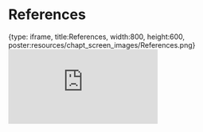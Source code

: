 # References
 
{type: iframe, title:References, width:800, height:600, poster:resources/chapt_screen_images/References.png}
![](http://hutchdatascience.org/Containers_for_Scientists/References.html)
 

 
